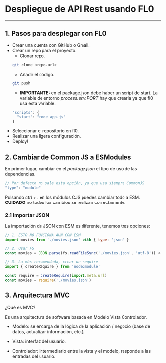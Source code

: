 # Despliegue de API Rest usando FL0
---

## 1. Pasos para desplegar con FL0

- Crear una cuenta con GitHub o Gmail.
- Crear un repo para el proyecto.
  - Clonar repo.
  ```bash
  git clone <repo.url>
  ```
  - Añadir el código.
  ```bash
  git push
  ```
  - **IMPORTANTE:** en el package.json debe haber un script de start. La variable de entorno *process.env.PORT* hay que crearla ya que fl0 usa esta variable.
  ```js
  "scripts": {
    "start": "node app.js"
  }
  ```
- Seleccionar el repositorio en fl0.
- Realizar una ligera configuración.
- Deploy!

## 2. Cambiar de Common JS a ESModules

En primer lugar, cambiar en el *package.json* el tipo de uso de las dependencias.

```js
// Por defecto no sale esta opción, ya que usa siempre CommonJS
"type": "module"
```

Pulsando *ctrl + .* en los módulos CJS puedes cambiar todo a ESM.
**CUIDADO** no todos los cambios se realizan correctamente.

### 2.1 Importar JSON

La importación de JSON con ESM es diferente, tenemos tres opciones:

```js
// 1. ESTO NO FUNCIONA AUN CON ESM
import movies from './movies.json' with { type: 'json' } 

// 2. Usar FS
const movies = JSON.parse(fs.readFileSync('./movies.json', 'utf-8')) <-- Forma de leer JSON en ESM

// 3. La más recomendada, crear un require
import { createRequire } from 'node:module'

const require = createRequire(import.meta.url)
const movies = require('./movies.json')
``` 

## 3. Arquitectura MVC

¿Qué es MVC?

Es una arquitectura de software basada en Modelo Vista Controlador.

- Modelo: se encarga de la lógica de la aplicación / negocio (base de datos, actualizar información, etc.).

- Vista: interfaz del usuario.

- Controlador: intermediario entre la vista y el modelo, responde a las entradas del usuario.

